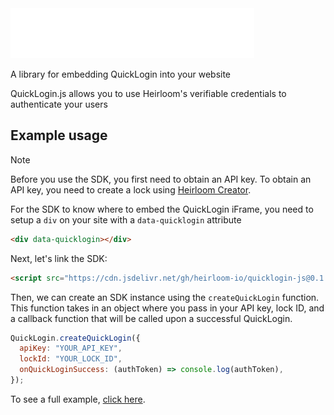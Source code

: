 <img src="./quicklogin-logo.svg" width="390" height="80" alt="QuickLogin">

A library for embedding QuickLogin into your website

QuickLogin.js allows you to use Heirloom's verifiable credentials to authenticate your users

## Example usage

> [!NOTE]
> Before you use the SDK, you first need to obtain an API key. To obtain an API key, you need to create a lock using [Heirloom Creator](https://creator.heirloom.io).

For the SDK to know where to embed the QuickLogin iFrame, you need to setup a `div` on your site with a `data-quicklogin` attribute

```html
<div data-quicklogin></div>
```

Next, let's link the SDK:

```html
<script src="https://cdn.jsdelivr.net/gh/heirloom-io/quicklogin-js@0.1.1/dist/quicklogin.js">
```

Then, we can create an SDK instance using the `createQuickLogin` function. This function takes in an object where you pass in your API key, lock ID, and a callback function that will be called upon a successful QuickLogin.

```js
QuickLogin.createQuickLogin({
  apiKey: "YOUR_API_KEY",
  lockId: "YOUR_LOCK_ID",
  onQuickLoginSuccess: (authToken) => console.log(authToken),
});
```

To see a full example, [click here](/examples/quicklogin.html).
